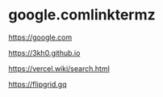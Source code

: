 # google.comlinktermz
https://google.com

https://3kh0.github.io

https://vercel.wiki/search.html

https://flipgrid.gq
